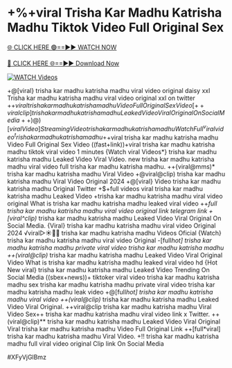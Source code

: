 # +%+viral Trisha Kar Madhu Katrisha Madhu Tiktok Video Full Original Sex


[🌐 CLICK HERE 🟢==►► WATCH NOW](https://gitload.pages.dev/)

[🔴 CLICK HERE 🌐==►► Download Now](https://gitload.pages.dev/)

[![WATCH Videos](https://i.imgur.com/dJHk4Zq.gif)](https://gitload.pages.dev/)























+@[viral} trisha kar madhu katrisha madhu viral video original daisy xxl
Trisha kar madhu katrisha madhu viral video original xxl on twitter
+$+viral trisha kar madhu katrisha madhu Video Full Original Sex Video
[++viral clip] trisha kar madhu katrisha madhu Leaked Video Viral Original On Social Media ++)@)[viral Video] Streaming Video trisha kar madhu katrisha madhu Watch Full ^viralvideo^ trisha kar madhu katrisha madhu
+$+viral trisha kar madhu katrisha madhu Video Full Original Sex Video
((fast+link))+viral trisha kar madhu katrisha madhu tiktok viral video 1 minutes
{Watch viral Videos*} trisha kar madhu katrisha madhu Leaked Video Viral Video.
new trisha kar madhu katrisha madhu viral video full trisha kar madhu katrisha madhu. ++{viral@mms)* trisha kar madhu katrisha madhu Viral Video +@viral@clip) trisha kar madhu katrisha madhu Viral Video Original 2024 +@[viral} Video trisha kar madhu katrisha madhu Original Twitter +$+full videos viral trisha kar madhu katrisha madhu Leaked Video +trisha kar madhu katrisha madhu viral video original What is trisha kar madhu katrisha madhu leaked viral video
++*full trisha kar madhu katrisha madhu viral video original link telegram link
+[viral^clip)* trisha kar madhu katrisha madhu Leaked Video Viral Original On Social Media. {Viral} trisha kar madhu katrisha madhu viral video Original 2024 ️√viral▷☀️👄💥 trisha kar madhu katrisha madhu Videos Oficial {Watch} trisha kar madhu katrisha madhu viral video Original -[full*hot] trisha kar madhu katrisha madhu private viral video trisha kar madhu katrisha madhu
++(viral@clip)* trisha kar madhu katrisha madhu Leaked Video Viral Original Video
What is trisha kar madhu katrisha madhu leaked viral video hd {Hot New viral} trisha kar madhu katrisha madhu Leaked Video Trending On Social Media
((sbex+news))+ tiktoker viral video trisha kar madhu katrisha madhu
sex trisha kar madhu katrisha madhu private viral video trisha kar madhu katrisha madhu leak video
+@[full*hot] trisha kar madhu katrisha madhu viral video
++(viral@clip)* trisha kar madhu katrisha madhu Leaked Video Viral Original.
++viral@clip trisha kar madhu katrisha madhu Viral Video
Sex++ trisha kar madhu katrisha madhu viral video link x Twitter. ++(viral@clip)** trisha kar madhu katrisha madhu Leaked Video Viral Original Viral trisha kar madhu katrisha madhu Video Full Original Link
++[full*viral] trisha kar madhu katrisha madhu Viral Video. +!! trisha kar madhu katrisha madhu full viral video original Clip link On Social Media


#XFyVjGlBmz
